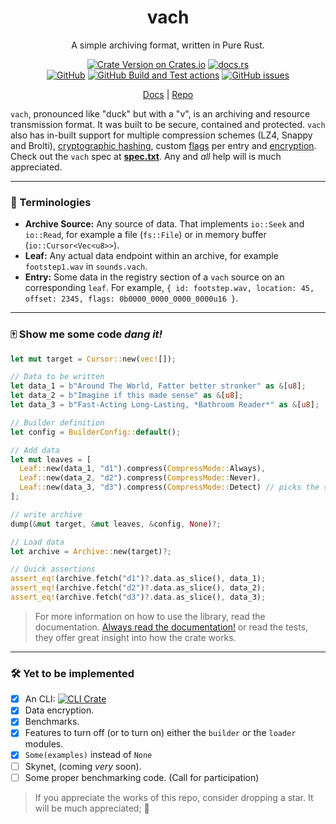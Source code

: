 <h1 align=center>
  <strong>vach</strong>
</h1>
<p align=center> A simple archiving format, written in Pure Rust. </p>

<p align=center>
  <a href="https://crates.io/crates/vach"><img alt="Crate Version on Crates.io" src="https://img.shields.io/crates/v/vach?style=flat-square"></a>
  <a href="https://docs.rs/vach"><img alt="docs.rs" src="https://img.shields.io/docsrs/vach?style=flat-square"></a>
  <br/>
  <a href="https://github.com/zeskeertwee/vach/blob/main/LICENSE"><img alt="GitHub" src="https://img.shields.io/github/license/zeskeertwee/vach?style=flat-square"></a>
  <a href="https://github.com/zeskeertwee/vach/actions/workflows/tests.yml"><img alt="GitHub Build and Test actions" src="https://github.com/zeskeertwee/vach/actions/workflows/tests.yml/badge.svg"></a>
  <a href="https://github.com/zeskeertwee/vach/issues"><img alt="GitHub issues" src="https://img.shields.io/github/issues-raw/zeskeertwee/vach?style=flat-square"></a>
</p>

<p align=center>
 <a href="https://docs.rs/vach">Docs</a> | <a href="https://github.com/zeskeertwee/vach">Repo</a>
</p>

`vach`, pronounced like "duck" but with a "v", is an archiving and resource transmission format. It was built to be secure, contained and protected. `vach` also has in-built support for multiple compression schemes (LZ4, Snappy and Brolti), [cryptographic hashing](https://github.com/dalek-cryptography/ed25519-dalek), custom [flags](https://docs.rs/vach/latest/vach/archive/struct.Flags.html) per entry and [encryption](https://docs.rs/aes-gcm/latest/aes_gcm/). Check out the `vach` spec at **[spec.txt](https://github.com/zeskeertwee/vach/blob/main/spec/main.txt)**. Any and *all* help will is much appreciated.

---

### 👄 Terminologies

- **Archive Source:** Any source of data. That implements `io::Seek` and `io::Read`, for example a file (`fs::File`) or in memory buffer (`io::Cursor<Vec<u8>>`).
- **Leaf:** Any actual data endpoint within an archive, for example `footstep1.wav` in `sounds.vach`.
- **Entry:** Some data in the registry section of a `vach` source on an corresponding `leaf`. For example, `{ id: footstep.wav, location: 45, offset: 2345, flags: 0b0000_0000_0000_0000u16 }`.

---

### 🀄 Show me some code _dang it!_

```rust
let mut target = Cursor::new(vec![]);

// Data to be written
let data_1 = b"Around The World, Fatter better stronker" as &[u8];
let data_2 = b"Imagine if this made sense" as &[u8];
let data_3 = b"Fast-Acting Long-Lasting, *Bathroom Reader*" as &[u8];

// Builder definition
let config = BuilderConfig::default();

// Add data
let mut leaves = [
  Leaf::new(data_1, "d1").compress(CompressMode::Always),
  Leaf::new(data_2, "d2").compress(CompressMode::Never),
  Leaf::new(data_3, "d3").compress(CompressMode::Detect) // picks the smaller of the compressed and uncompressed
];

// write archive
dump(&mut target, &mut leaves, &config, None)?;

// Load data
let archive = Archive::new(target)?;

// Quick assertions
assert_eq!(archive.fetch("d1")?.data.as_slice(), data_1);
assert_eq!(archive.fetch("d2")?.data.as_slice(), data_2);
assert_eq!(archive.fetch("d3")?.data.as_slice(), data_3);
```

> For more information on how to use the library, read the documentation. [Always read the documentation!](https://youtu.be/TUE_HSgQiG0?t=91) or read the tests, they offer great insight into how the crate works.

---

### 🛠 Yet to be implemented

- [x] An CLI: [![CLI Crate](https://img.shields.io/crates/v/vach-cli?style=flat-square)](https://crates.io/crates/vach-cli)
- [x] Data encryption.
- [x] Benchmarks.
- [x] Features to turn off (or to turn on) either the `builder` or the `loader` modules.
- [x] `Some(examples)` instead of `None`
- [ ] Skynet, (coming _very_ soon).
- [ ] Some proper benchmarking code. (Call for participation)

> If you appreciate the works of this repo, consider dropping a star. It will be much appreciated; 🌟
